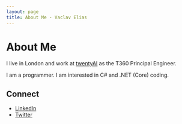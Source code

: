 ```yaml
---
layout: page
title: About Me - Vaclav Elias
---
```

# About Me

I live in London and work at [twentyAI](https://www.twentyai.com/) as the T360 Principal Engineer.


I am a programmer. I am interested in C# and .NET (Core) coding.

## Connect

- [LinkedIn](https://www.linkedin.com/in/vaclavelias/)
- [Twitter](https://twitter.com/VasoElias)